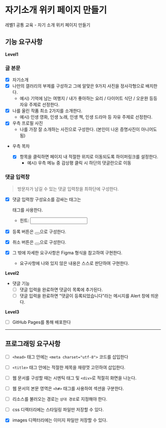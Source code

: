 # 자기소개 위키 페이지 만들기

레벨1 공통 교육 - 자기 소개 위키 페이지 만들기

## 기능 요구사항

**Level1**

### 글 본문

- [x] 자기소개
- [x] 나만의 갤러리의 부제를 구성하고 그에 알맞은 9가지 사진을 정사각형으로 배치한다.
  - 예시) 기억에 남는 여행지 / 내가 좋아하는 요리 / 다이어트 식단 / 오운완 등등 자유 주제로 선정한다.
- [x] 나를 울린 작품 최소 2가지를 소개한다.
  - 예시) 인생 영화, 인생 노래, 인생 책, 인생 드라마 등 자유 주제로 선정한다.
- [x] 우측 프로필 사진
  - 나를 가장 잘 소개하는 사진으로 구성한다. (본인이 나온 증명사진이 아니어도 됨)
- 우측 목차

  - [x] 항목을 클릭하면 페이지 내 적절한 위치로 이동되도록 하이퍼링크를 설정한다.
    - 예시) 우측 메뉴 중 감상평 클릭 시 하단의 댓글란으로 이동

### 댓글 입력창

> 방문자가 남길 수 있는 댓글 입력창을 최하단에 구성한다.

- [x] 댓글 입력창 구성요소를 감싸는 태그는 <form> 태그를 사용한다.
  - 힌트: <input type="text">
- [x] 등록 버튼은 <button type="button"></button>으로 구성한다.
- [x] 취소 버튼은 <button type="reset"></button>으로 구성한다.

- [x] 그 밖에 자세한 요구사항은 Figma 형식을 참고하여 구현한다.
  - 요구사항에 나와 있지 않은 내용은 스스로 판단하여 구현한다.

**Level2**

- 댓글 기능
  - [ ] 댓글 입력을 완료하면 댓글이 목록에 추가된다.
  - [ ] 댓글 입력을 완료하면 "댓글이 등록되었습니다"라는 메시지를 Alert 창에 띄운다.

**Level3**

- [ ] GitHub Pages를 통해 배포한다

---

## 프로그래밍 요구사항

- [ ] `<head>` 태그 안에는 `<meta charset="utf-8">` 코드를 삽입한다
- [ ] `<title>` 태그 안에는 적절한 제목을 재량껏 고민하여 삽입한다.
- [ ] 웹 문서를 구성할 때는 시멘틱 태그 및 `<div>`로 적절히 화면을 나눈다.
- [ ] 웹 문서의 본문 영역은 `<h#>` 태그를 사용하여 섹션을 구분한다.
- [ ] 리소스를 불러오는 경로는 `상대 경로`로 지정해야 한다.

- [ ] css 디렉터리에는 스타일링 파일만 저장할 수 있다.
- [x] images 디렉터리에는 이미지 파일만 저장할 수 있다.
